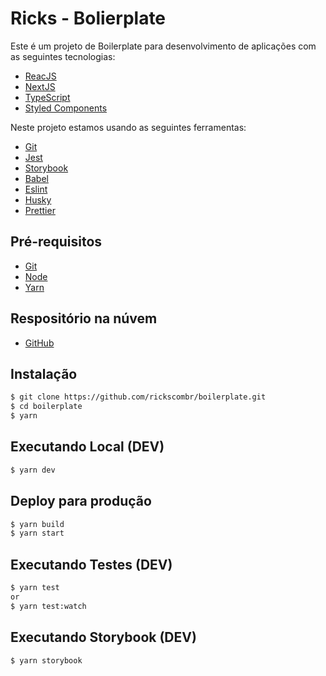 # Ricks - Bolierplate

Este é um projeto de Boilerplate para desenvolvimento de aplicações com as seguintes tecnologias:

* [ReacJS](https://pt-br.reactjs.org/)
* [NextJS](https://nextjs.org/)
* [TypeScript](https://www.typescriptlang.org/)
* [Styled Components](https://styled-components.com/)

Neste projeto estamos usando as seguintes ferramentas:

* [Git](https://git-scm.com/)
* [Jest](https://jestjs.io/)
* [Storybook](https://storybook.js.org/)
* [Babel](https://babeljs.io/)
* [Eslint](https://eslint.org/)
* [Husky](https://www.npmjs.com/package/husky)
* [Prettier](https://prettier.io/)


## Pré-requisitos

* [Git](https://git-scm.com/)
* [Node](http://nodejs.org/)
* [Yarn](https://yarnpkg.com/)

## Respositório na núvem

* [GitHub](https://github.com/rickscombr/boilerplate.git)

## Instalação

```sh
$ git clone https://github.com/rickscombr/boilerplate.git
$ cd boilerplate
$ yarn
```

## Executando Local (DEV)

```sh
$ yarn dev
```

## Deploy para produção

```sh
$ yarn build
$ yarn start
```

## Executando Testes (DEV)

```sh
$ yarn test
or
$ yarn test:watch
```

## Executando Storybook (DEV)

```sh
$ yarn storybook
```